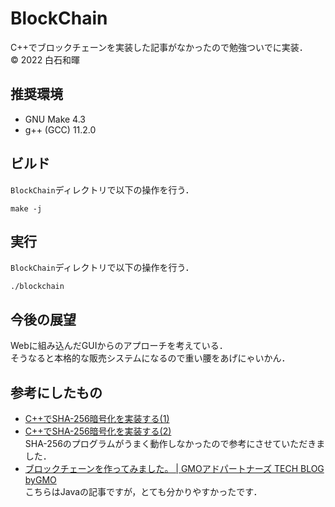 # BlockChain
C++でブロックチェーンを実装した記事がなかったので勉強ついでに実装．   
© 2022 白石和暉

## 推奨環境
- GNU Make 4.3
- g++ (GCC) 11.2.0
## ビルド
`BlockChain`ディレクトリで以下の操作を行う．
```
make -j
```
## 実行
`BlockChain`ディレクトリで以下の操作を行う．
```
./blockchain
```
## 今後の展望
Webに組み込んだGUIからのアプローチを考えている．  
そうなると本格的な販売システムになるので重い腰をあげにゃいかん．
## 参考にしたもの
- [C++でSHA-256暗号化を実装する(1)](https://qiita.com/ishitan/items/d65f3874df66c5093c8a)
- [C++でSHA-256暗号化を実装する(2)](https://qiita.com/ishitan/items/8902c7502f8ff975133b)  
SHA-256のプログラムがうまく動作しなかったので参考にさせていただきました．
- [ブロックチェーンを作ってみました。 | GMOアドパートナーズ TECH BLOG byGMO](https://techblog.gmo-ap.jp/2018/12/26/%E3%83%96%E3%83%AD%E3%83%83%E3%82%AF%E3%83%81%E3%82%A7%E3%83%BC%E3%83%B3%E3%82%92%E4%BD%9C%E3%81%A3%E3%81%A6%E3%81%BF%E3%81%BE%E3%81%97%E3%81%9F%E3%80%82/)  
こちらはJavaの記事ですが，とても分かりやすかったです．
